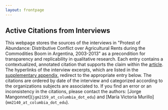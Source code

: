 ```yaml
---
layout: frontpage
---
```


## Active Citations from Interviews

This webpage stores the sources of the interviews in "Protest of Abundance: Distributive Conflict over Agricultural Rents during the Commodities Boom in Argentina, 2003-2013" as a precondition for transparency and replicability in qualitative research. Each entry contains a contextualized, annotated citation that supports the claim within the [article](http://mangonnet.com/assets/v062019_mm.pdf). The hyperlinks of the interview excerpts, which are listed in the [supplementary appendix](http://mangonnet.com/assets/v062019_mm.pdf), redirect to the appropriate entry below. The citations are ordered by date of the interview and categorized according to the organizations subjects are associated to. If you find an error or an inconsistency in the citations, please contact the authors: [Jorge Mangonnet](<code>jgm2159_at_columbia_dot_edu</code>) and [María Victoria Murillo](<code>mm2140_at_columbia_dot_edu</code>).
